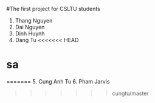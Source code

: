 
#The first project for CSLTU students

1. Thang Nguyen
2. Dai Nguyen
3. Dinh Huynh
4. Dang Tu
<<<<<<< HEAD
# sa
=======
5. Cung Anh Tu
6. Pham Jarvis
>>>>>>> cungtu/master
